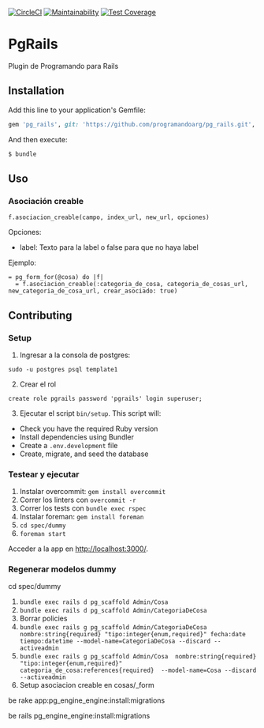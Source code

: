 [![CircleCI](https://circleci.com/gh/programandoarg/pg_rails.svg?style=shield)](https://circleci.com/gh/programandoarg/pg_rails)
[![Maintainability](https://api.codeclimate.com/v1/badges/2a3081a26ca2ab9feac6/maintainability)](https://codeclimate.com/github/programandoarg/pg_rails/maintainability)
[![Test Coverage](https://api.codeclimate.com/v1/badges/2a3081a26ca2ab9feac6/test_coverage)](https://codeclimate.com/github/programandoarg/pg_rails/test_coverage)
# PgRails
Plugin de Programando para Rails

## Installation
Add this line to your application's Gemfile:

```ruby
gem 'pg_rails', git: 'https://github.com/programandoarg/pg_rails.git', ref: '<commit hash>'
```

And then execute:
```bash
$ bundle
```
## Uso

### Asociación creable

```
f.asociacion_creable(campo, index_url, new_url, opciones)
```

Opciones:
- label: Texto para la label o false para que no haya label

Ejemplo:
```
= pg_form_for(@cosa) do |f|
  = f.asociacion_creable(:categoria_de_cosa, categoria_de_cosas_url, new_categoria_de_cosa_url, crear_asociado: true)
```

## Contributing

### Setup

1. Ingresar a la consola de postgres:
```
sudo -u postgres psql template1
```
2. Crear el rol
```
create role pgrails password 'pgrails' login superuser;
```

3. Ejecutar el script `bin/setup`. This script will:

* Check you have the required Ruby version
* Install dependencies using Bundler
* Create a `.env.development` file
* Create, migrate, and seed the database

### Testear y ejecutar

1. Instalar overcommit: `gem install overcommit`
2. Correr los linters con `overcommit -r`
3. Correr los tests con `bundle exec rspec`
4. Instalar foreman: `gem install foreman`
5. `cd spec/dummy`
6. `foreman start`

Acceder a la app en <http://localhost:3000/>.

### Regenerar modelos dummy

  cd spec/dummy

1. `bundle exec rails d pg_scaffold Admin/Cosa`
2. `bundle exec rails d pg_scaffold Admin/CategoriaDeCosa`
3. Borrar policies
4. `bundle exec rails g pg_scaffold Admin/CategoriaDeCosa nombre:string{required} "tipo:integer{enum,required}" fecha:date tiempo:datetime --model-name=CategoriaDeCosa --discard --activeadmin`
5. `bundle exec rails g pg_scaffold Admin/Cosa  nombre:string{required} "tipo:integer{enum,required}" categoria_de_cosa:references{required}  --model-name=Cosa --discard --activeadmin`
6. Setup asociacion creable en cosas/_form



be rake app:pg_engine_engine:install:migrations

be rails pg_engine_engine:install:migrations
